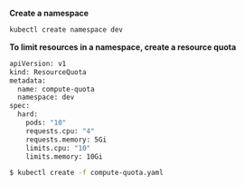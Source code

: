 
**Create a namespace**

```bash
kubectl create namespace dev
```


**To limit resources in a namespace, create a resource quota**

```bash
apiVersion: v1
kind: ResourceQuota
metadata:
  name: compute-quota
  namespace: dev
spec:
  hard:
    pods: "10"
    requests.cpu: "4"
    requests.memory: 5Gi
    limits.cpu: "10"
    limits.memory: 10Gi
```

```bash
$ kubectl create -f compute-quota.yaml
```


